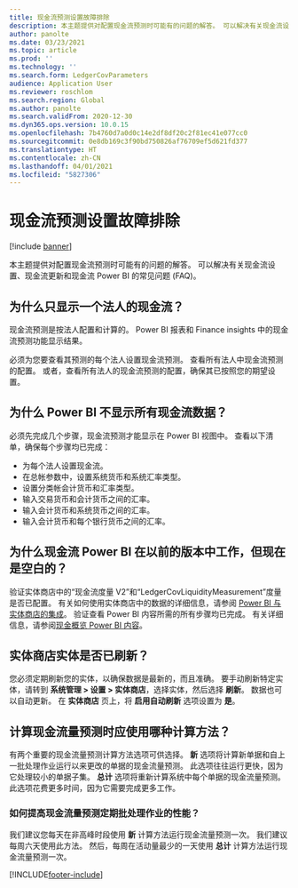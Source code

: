```yaml
---
title: 现金流预测设置故障排除
description: 本主题提供对配置现金流预测时可能有的问题的解答。 可以解决有关现金流设置、现金流更新和现金流 Power BI 的常见问题 (FAQ)。
author: panolte
ms.date: 03/23/2021
ms.topic: article
ms.prod: ''
ms.technology: ''
ms.search.form: LedgerCovParameters
audience: Application User
ms.reviewer: roschlom
ms.search.region: Global
ms.author: panolte
ms.search.validFrom: 2020-12-30
ms.dyn365.ops.version: 10.0.15
ms.openlocfilehash: 7b4760d7a0d0c14e2df8df20c2f81ec41e077cc0
ms.sourcegitcommit: 0e8db169c3f90bd750826af76709ef5d621fd377
ms.translationtype: HT
ms.contentlocale: zh-CN
ms.lasthandoff: 04/01/2021
ms.locfileid: "5827306"
---
```

# <a name="troubleshoot-cash-flow-forecasting-setup"></a>现金流预测设置故障排除

[!include [banner](../includes/banner.md)]

本主题提供对配置现金流预测时可能有的问题的解答。 可以解决有关现金流设置、现金流更新和现金流 Power BI 的常见问题 (FAQ)。

## <a name="why-is-cash-flow-shown-for-only-one-legal-entity"></a>为什么只显示一个法人的现金流？

现金流预测是按法人配置和计算的。 Power BI 报表和 Finance insights 中的现金流预测功能显示结果。

必须为您要查看其预测的每个法人设置现金流预测。 查看所有法人中现金流预测的配置。 或者，查看所有法人的现金流预测的配置，确保其已按照您的期望设置。

## <a name="why-doesnt-power-bi-show-all-the-cash-flow-data"></a>为什么 Power BI 不显示所有现金流数据？

必须先完成几个步骤，现金流预测才能显示在 Power BI 视图中。 查看以下清单，确保每个步骤均已完成：

- 为每个法人设置现金流。
- 在总帐参数中，设置系统货币和系统汇率类型。
- 设置分类帐会计货币和汇率类型。
- 输入交易货币和会计货币之间的汇率。
- 输入会计货币和系统货币之间的汇率。
- 输入会计货币和每个银行货币之间的汇率。

## <a name="why-did-cash-flow-power-bi-work-in-previous-versions-but-is-now-blank"></a>为什么现金流 Power BI 在以前的版本中工作，但现在是空白的？

验证实体商店中的“现金流度量 V2”和“LedgerCovLiquidityMeasurement”度量是否已配置。 有关如何使用实体商店中的数据的详细信息，请参阅 [Power BI 与实体商店的集成](../../fin-ops-core/dev-itpro/analytics/power-bi-integration-entity-store.md)。 验证查看 Power BI 内容所需的所有步骤均已完成。 有关详细信息，请参阅[现金概览 Power BI 内容](Cash-Overview-Power-BI-content.md)。

## <a name="have-the-entity-store-entities-been-refreshed"></a>实体商店实体是否已刷新？

您必须定期刷新您的实体，以确保数据是最新的，而且准确。 要手动刷新特定实体，请转到 **系统管理 \> 设置 \> 实体商店**，选择实体，然后选择 **刷新**。 数据也可以自动更新。 在 **实体商店** 页上，将 **启用自动刷新** 选项设置为 **是**。

## <a name="which-calculation-method-should-be-used-when-calculating-cash-flow-forecasts"></a>计算现金流量预测时应使用哪种计算方法？

有两个重要的现金流量预测计算方法选项可供选择。 **新** 选项将计算新单据和自上一批处理作业运行以来更改的单据的现金流量预测。 此选项往往运行更快，因为它处理较小的单据子集。 **总计** 选项将重新计算系统中每个单据的现金流量预测。 此选项花费更多时间，因为它需要完成更多工作。

### <a name="how-do-i-improve-the-performance-of-the-cash-flow-forecasting-recurring-batch-job"></a>如何提高现金流量预测定期批处理作业的性能？

我们建议您每天在非高峰时段使用 **新** 计算方法运行现金流量预测一次。 我们建议每周六天使用此方法。 然后，每周在活动量最少的一天使用 **总计** 计算方法运行现金流量预测一次。

[!INCLUDE[footer-include](../../includes/footer-banner.md)]

